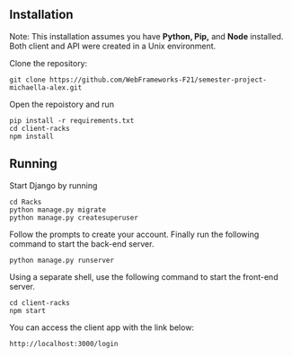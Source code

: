 ## Installation

Note: This installation assumes you have **Python, Pip,** and **Node** installed. Both client and API were created in a Unix environment.

Clone the repository:

```
git clone https://github.com/WebFrameworks-F21/semester-project-michaella-alex.git
```

Open the repoistory and run

```
pip install -r requirements.txt
cd client-racks
npm install
```

## Running

Start Django by running

```
cd Racks
python manage.py migrate
python manage.py createsuperuser
```

Follow the prompts to create your account. Finally run the following command to start the back-end server.

```
python manage.py runserver
```

Using a separate shell, use the following command to start the front-end server.

```
cd client-racks
npm start
```

You can access the client app with the link below:

```
http://localhost:3000/login
```
